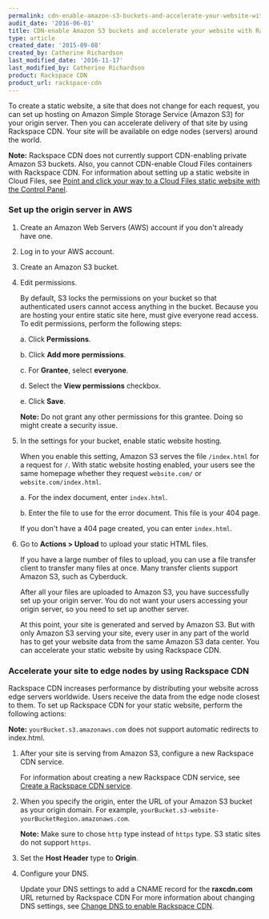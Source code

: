 ```yaml
---
permalink: cdn-enable-amazon-s3-buckets-and-accelerate-your-website-with-rackspace-cdn/
audit_date: '2016-06-01'
title: CDN-enable Amazon S3 buckets and accelerate your website with Rackspace CDN
type: article
created_date: '2015-09-08'
created_by: Catherine Richardson
last_modified_date: '2016-11-17'
last_modified_by: Catherine Richardson
product: Rackspace CDN
product_url: rackspace-cdn
---
```


To create a static website, a site that does not change for each
request, you can set up hosting on Amazon Simple Storage Service
(Amazon S3) for your origin server. Then you can accelerate delivery of
that site by using Rackspace CDN. Your site will be available on edge
nodes (servers) around the world.

**Note:** Rackspace CDN does not currently support CDN-enabling
private Amazon S3 buckets. Also, you cannot
CDN-enable Cloud Files containers with Rackspace CDN. For
information about setting up a static website in Cloud Files, see [Point
and click your way to a Cloud Files static website with the Control
Panel](http://www.rackspace.com/blog/point-and-click-your-way-to-a-cloud-files-static-website-with-the-control-panel/).

### Set up the origin server in AWS

1. Create an Amazon Web Servers (AWS) account if you
don't already have one.

2. Log in to your AWS account.

3. Create an Amazon S3 bucket.

4. Edit permissions.

   By default, S3 locks the permissions on your bucket so that authenticated users cannot access anything in the bucket. Because you are hosting your entire static site here, must give everyone read access. To edit permissions, perform the following steps:

   a. Click **Permissions**.

   b. Click **Add more permissions**.

   c. For **Grantee**, select **everyone**.

   d. Select the **View permissions** checkbox.

   e. Click **Save**.

   **Note:** Do not grant any other permissions for this grantee. Doing so might create a security issue.

5. In the settings for your bucket, enable static website
hosting.

   When you enable this setting, Amazon S3 serves the file `/index.html` for a request for `/`. With static website hosting enabled, your users see the same homepage whether they request `website.com/` or `website.com/index.html`.

   a. For the index document, enter `index.html`.

   b. Enter the file to use for the error document. This file is your 404 page.

      If you don't have a 404 page created, you can enter `index.html`.

6. Go to **Actions > Upload** to upload your static HTML files.

   If you have a large number of files to upload, you can use a file transfer client to transfer many files at once. Many transfer clients support Amazon S3, such as Cyberduck.

   After all your files are uploaded to Amazon S3, you have successfully set up your origin server. You do not want your users accessing your origin server, so you need to set up another server.

   At this point, your site is generated and served by Amazon S3. But with only Amazon S3 serving your site, every user in any part of the world has to get your website data from the same Amazon S3 data center. You can accelerate your static website by using Rackspace CDN.

### Accelerate your site to edge nodes by using Rackspace CDN

Rackspace CDN increases performance by distributing your website
across edge servers worldwide. Users receive the data from the edge node
closest to them. To set up Rackspace CDN for your static website,
perform the following actions:

**Note:** `yourBucket.s3.amazonaws.com` does not support automatic redirects to index.html.


1. After your site is serving from Amazon S3, configure a new Rackspace CDN service.

   For information about creating a new Rackspace CDN service, see [Create a Rackspace CDN service](/how-to/create-a-rackspace-cdn-service).

2. When you specify the origin, enter the URL of your Amazon S3 bucket as your origin domain. For example, `yourBucket.s3-website-yourBucketRegion.amazonaws.com`. 

   **Note:** Make sure to chose `http` type instead of `https` type. S3 static sites do not support `https`. 

3. Set the **Host Header** type to **Origin**.

4. Configure your DNS.

   Update your DNS settings to add a CNAME record for the **raxcdn.com** URL returned by Rackspace CDN For more information about changing DNS settings, see [Change DNS to enable Rackspace CDN](/how-to/change-dns-to-enable-rackspace-cdn).
